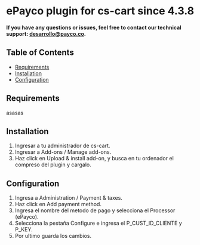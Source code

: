 # ePayco plugin for cs-cart since 4.3.8

**If you have any questions or issues, feel free to contact our technical support: desarrollo@payco.co.**

## Table of Contents

* [Requirements](#requirements)
* [Installation](#installation)
* [Configuration](#configuration)

## Requirements
asasas



## Installation

1. Ingresar a tu administrador de cs-cart.
2. Ingresar a Add-ons / Manage add-ons.
3. Haz click en Upload & install add-on, y busca en tu ordenador el compreso del plugin y cargalo.


## Configuration

1. Ingresa a Administration / Payment & taxes.
2. Haz click en Add payment method.
3. Ingresa el nombre del metodo de pago y selecciona el Processor (ePayco).
4. Selecciona la pestaña Configure e ingresa el P_CUST_ID_CLIENTE y P_KEY.
5. Por ultimo guarda los cambios.